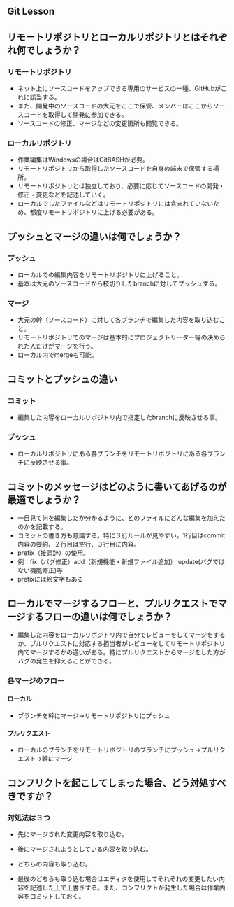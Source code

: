 ## Git Lesson

## リモートリポジトリとローカルリポジトリとはそれぞれ何でしょうか？
### リモートリポジトリ
  * ネット上にソースコードをアップできる専用のサービスの一種、GitHubがこれに該当する。
  * また、開発中のソースコードの大元をここで保管、メンバーはここからソースコードを取得して開発に参加できる。
  * ソースコードの修正、マージなどの変更箇所も閲覧できる。

### ローカルリポジトリ
  * 作業編集はWindowsの場合はGitBASHが必要。
  * リモートリポジトリから取得したソースコードを自身の端末で保管する場所。
  * リモートリポジトリとは独立しており、必要に応じてソースコードの開発・修正・変更などを記述していく。
  * ローカルでしたファイルなどはリモートリポジトリには含まれていないため、都度リモートリポジトリに上げる必要がある。

## プッシュとマージの違いは何でしょうか？
### プッシュ
  * ローカルでの編集内容をリモートリポジトリに上げること。
  * 基本は大元のソースコードから枝切りしたbranchに対してプッシュする。

### マージ
  * 大元の幹（ソースコード）に対して各ブランチで編集した内容を取り込むこと。
  * リモートリポジトリでのマージは基本的にプロジェクトリーダー等の決められた人だけがマージを行う。
  * ローカル内でmergeも可能。

## コミットとプッシュの違い
### コミット
  * 編集した内容をローカルリポジトリ内で指定したbranchに反映させる事。

### プッシュ
  * ローカルリポジトリにある各ブランチをリモートリポジトリにある各ブランチに反映させる事。

## コミットのメッセージはどのように書いてあげるのが最適でしょうか？
* 一目見て何を編集したか分かるように、どのファイルにどんな編集を加えたのかを記載する。
* コミットの書き方も意識する。特に３行ルールが見やすい。1行目はcommit内容の要約、２行目は空行、３行目に内容。
* prefix（接頭辞）の使用。
* 例　fix（バグ修正）add（新規機能・新規ファイル追加） update(バグではない機能修正)等
* prefixには絵文字もある


## ローカルでマージするフローと、プルリクエストでマージするフローの違いは何でしょうか？
* 編集した内容をローカルリポジトリ内で自分でレビューをしてマージをするか、プルリクエストに対応する担当者がレビューをしてリモートリポジトリ内でマージするかの違いがある。特にプルリクエストからマージをした方がバグの発生を抑えることができる。

### 各マージのフロー
#### ローカル
  * ブランチを幹にマージ→リモートリポジトリにプッシュ

#### プルリクエスト
  * ローカルのブランチをリモートリポジトリのブランチにプッシュ→プルリクエスト→幹にマージ


## コンフリクトを起こしてしまった場合、どう対処すべきですか？
### 対処法は３つ
* 先にマージされた変更内容を取り込む。
* 後にマージされようとしている内容を取り込む。
* どちらの内容も取り込む。

* 最後のどちらも取り込む場合はエディタを使用してそれぞれの変更したい内容を記述した上で上書きする。また、コンフリクトが発生した場合は作業内容をコミットしておく。